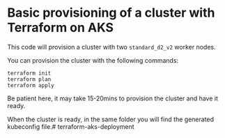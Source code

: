 # Basic provisioning of a cluster with Terraform on AKS

This code will provision a cluster with two `standard_d2_v2` worker nodes.

You can provision the cluster with the following commands:

```
terraform init
terraform plan
terraform apply
```

Be patient here, it may take 15-20mins to provision the cluster and have it ready.

When the cluster is ready, in the same folder you will find the generated kubeconfig file.# terraform-aks-deployment
